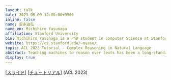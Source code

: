 ```yaml
---
layout: talk
date: 2023-08-09 12:00:00+0900
inline: false
name: 安永迪弘
name_en: Michihiro Yasunaga
affiliation: Stanford University
bio: Michihiro Yasunaga is a PhD student in Computer Science at Stanford University, advised by Prof. Percy Liang and Prof. Jure Leskovec. His research lies in natural language processing and machine learning. His recent research focuses on language models, knowledge representations, and multimodal learning. His research was recognized by the Microsoft Research PhD Fellowship 2022. Prior to Stanford, he obtained a B.S. in Computer Science from Yale University.
website: https://cs.stanford.edu/~myasu/
topic: ACL 2023 Tutorial - Complex Reasoning in Natural Language
abstract: Teaching machines to reason over texts has been a long-standing goal of natural language processing (NLP). In this tutorial, we will review (1) complex reasoning tasks that involve compositional reasoning, knowledge retrieval, grounding, commonsense reasoning, etc. and (2) knowledge-augmented training approaches to enhance the reasoning performance of NLP models.
display: true
---
```


[[スライド]](https://wenting-zhao.github.io/complex-reasoning-tutorial/slides/4.pdf) [[チュートリアル]](https://wenting-zhao.github.io/complex-reasoning-tutorial/) (ACL 2023)
